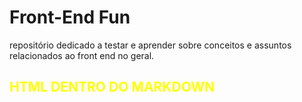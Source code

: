 # Front-End Fun

repositório dedicado a testar e aprender sobre conceitos e assuntos relacionados ao front end no geral.

<h2 style="color: yellow; text-transform: uppercase;">HTML dentro do Markdown</h2>